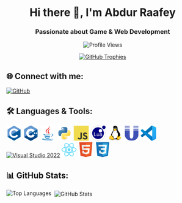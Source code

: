 <h1 align="center">Hi there 👋, I'm Abdur Raafey</h1>
<h3 align="center">Passionate about Game & Web Development</h3>

<p align="center"> 
  <img src="https://komarev.com/ghpvc/?username=abdurraafeyqazi&label=Profile%20views&color=0e75b6&style=flat" alt="Profile Views" />
</p>

<p align="center"> 
  <a href="https://github.com/ryo-ma/github-profile-trophy">
    <img src="https://github-profile-trophy.vercel.app/?username=abdurraafeyqazi&theme=onedark" alt="GitHub Trophies" />
  </a> 
</p>

## 🌐 Connect with me:
<p align="left">
  <a href="https://github.com/abdurraafeyqazi" target="_blank"><img src="https://img.shields.io/badge/GitHub-181717?style=for-the-badge&logo=github&logoColor=white" alt="GitHub" /></a>
</p>

## 🛠️ Languages & Tools:
<p align="left">
  <a href="https://www.cprogramming.com/" target="_blank"><img src="https://raw.githubusercontent.com/devicons/devicon/master/icons/c/c-original.svg" alt="C" width="40" height="40"/></a>
  <a href="https://www.w3schools.com/cpp/" target="_blank"><img src="https://raw.githubusercontent.com/devicons/devicon/master/icons/cplusplus/cplusplus-original.svg" alt="C++" width="40" height="40"/></a>
  <a href="https://www.java.com" target="_blank"><img src="https://raw.githubusercontent.com/devicons/devicon/master/icons/java/java-original.svg" alt="Java" width="40" height="40"/></a>
  <a href="https://www.python.org" target="_blank"><img src="https://raw.githubusercontent.com/devicons/devicon/master/icons/python/python-original.svg" alt="Python" width="40" height="40"/></a>
  <a href="https://developer.mozilla.org/en-US/docs/Web/JavaScript" target="_blank"><img src="https://raw.githubusercontent.com/devicons/devicon/master/icons/javascript/javascript-original.svg" alt="JavaScript" width="40" height="40"/></a>
  <a href="https://www.lua.org/" target="_blank"><img src="https://raw.githubusercontent.com/devicons/devicon/master/icons/lua/lua-original.svg" alt="Lua" width="40" height="40"/></a>
  <a href="https://www.linux.org/" target="_blank"><img src="https://raw.githubusercontent.com/devicons/devicon/master/icons/linux/linux-original.svg" alt="Linux" width="40" height="40"/></a>
  <a href="https://www.kernel.org/" target="_blank"><img src="https://raw.githubusercontent.com/devicons/devicon/master/icons/unix/unix-original.svg" alt="Unix" width="40" height="40"/></a>
  <a href="https://code.visualstudio.com/" target="_blank"><img src="https://raw.githubusercontent.com/devicons/devicon/master/icons/vscode/vscode-original.svg" alt="VS Code" width="40" height="40"/></a>
  <a href="https://visualstudio.microsoft.com/" target="_blank"><img src="https://cdn.cdnlogo.com/logos/v/82/visual-studio-2022.svg" alt="Visual Studio 2022" width="40" height="40"/></a>
  <a href="https://reactjs.org/" target="_blank"><img src="https://raw.githubusercontent.com/devicons/devicon/master/icons/react/react-original.svg" alt="React" width="40" height="40"/></a>
  <a href="https://developer.mozilla.org/en-US/docs/Web/HTML" target="_blank"><img src="https://raw.githubusercontent.com/devicons/devicon/master/icons/html5/html5-original.svg" alt="HTML" width="40" height="40"/></a>
  <a href="https://developer.mozilla.org/en-US/docs/Web/CSS" target="_blank"><img src="https://raw.githubusercontent.com/devicons/devicon/master/icons/css3/css3-original.svg" alt="CSS" width="40" height="40"/></a>
</p>

## 📊 GitHub Stats:
<p>
  <img align="left" src="https://github-readme-stats.vercel.app/api/top-langs/?username=abdurraafeyqazi&show_icons=true&locale=en&layout=compact" alt="Top Languages" />
</p>
<p>&nbsp;
  <img align="center" src="https://github-readme-stats.vercel.app/api?username=abdurraafeyqazi&show_icons=true&locale=en&theme=radical" alt="GitHub Stats" />
</p>
